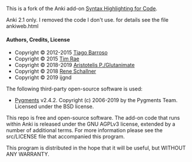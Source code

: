 This is a fork of the Anki add-on [Syntax Highlighting for Code](https://github.com/glutanimate/syntax-highlighting).

Anki 2.1 only. I removed the code I don't use. for details see the file ankiweb.html 

#### Authors, Credits, License

- Copyright © 2012-2015 [Tiago Barroso](https://github.com/tmbb)
- Copyright © 2015 [Tim Rae](https://github.com/timrae)
- Copyright © 2018-2019 [Aristotelis P./Glutanimate](https://glutanimate.com/)
- Copyright © 2018 [Rene Schallner](https://github.com/renerocksai/sublimeless_zk)
- Copyright © 2019 ijgnd

The following third-party open-source software is used:

- [Pygments](http://pygments.org/) v2.4.2. Copyright (c) 2006-2019 by the Pygments Team. Licensed under the BSD license.

This repo is free and open-source software. The add-on code that runs within Anki is released under the GNU AGPLv3 license, extended by a number of additional terms. For more information please see the src/LICENSE file that accompanied this program.

This program is distributed in the hope that it will be useful, but WITHOUT ANY WARRANTY.
